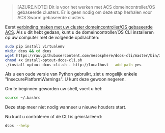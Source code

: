 <properties
   pageTitle="Installeren van de domeincontroller/OS CLI | Microsoft Azure"
   description="Installeer de domeincontroller/OS CLI."
   services="container-service"
   documentationCenter=""
   authors="rgardler"
   manager="timlt"
   editor=""
   tags="acs, azure-container-service"
   keywords="Containers, Micro-services, domeincontroller/OS, Azure"/>

<tags
   ms.service="container-service"
   ms.devlang="na"
   ms.topic="get-started-article"
   ms.tgt_pltfrm="na"
   ms.workload="na"
   ms.date="05/10/2016"
   ms.author="rogardle"/>

>[AZURE.NOTE] Dit is voor het werken met ACS domeincontroller/OS gebaseerde clusters. Er is geen nodig om deze stap herhalen voor ACS Swarm gebaseerde clusters.

Eerst [verbinding maken met uw cluster domeincontroller/OS gebaseerde ACS](../articles/container-service/container-service-connect.md). Als u dit hebt gedaan, kunt u de domeincontroller/OS CLI installeren op uw computer met de volgende opdrachten:

```bash
sudo pip install virtualenv
mkdir dcos && cd dcos
wget https://raw.githubusercontent.com/mesosphere/dcos-cli/master/bin/install/install-optout-dcos-cli.sh
chmod +x install-optout-dcos-cli.sh
./install-optout-dcos-cli.sh . http://localhost --add-path yes
```

Als u een oude versie van Python gebruikt, ziet u mogelijk enkele "InsecurePlatformWarnings". U kunt deze gewoon negeren.

Om te beginnen geworden uw shell, voert u het:

```bash
source ~/.bashrc
```

Deze stap meer niet nodig wanneer u nieuwe houders start.

Nu kunt u controleren of de CLI is geïnstalleerd:

```bash
dcos --help
```
